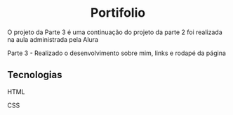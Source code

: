 <h1 align="center">Portifolio</h1>
<p>O projeto da Parte 3 é uma continuação do projeto da parte 2 foi realizada na aula administrada pela Alura</p>

<p>Parte 3 - Realizado o desenvolvimento sobre mim, links e rodapé da página</p>

<h2>Tecnologias</h2>
<p>HTML</p>
<p>CSS</p>
